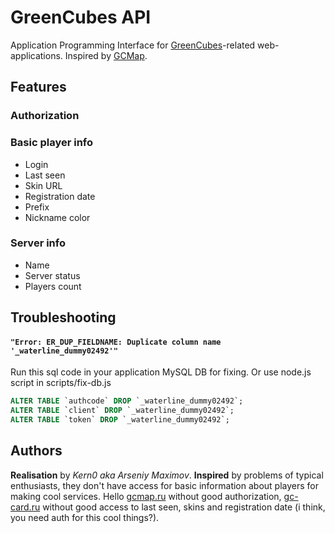 # GreenCubes API

Application Programming Interface for [GreenCubes](http://greencubes.org)-related web-applications. Inspired by [GCMap](http://gcmap.ru).

## Features

### Authorization
### Basic player info
* Login
* Last seen
* Skin URL
* Registration date
* Prefix
* Nickname color

### Server info
* Name
* Server status
* Players count

## Troubleshooting
#### ```"Error: ER_DUP_FIELDNAME: Duplicate column name '_waterline_dummy02492'"```
Run this sql code in your application MySQL DB for fixing. Or use node.js script in scripts/fix-db.js
```SQL
ALTER TABLE `authcode` DROP `_waterline_dummy02492`;
ALTER TABLE `client` DROP `_waterline_dummy02492`;
ALTER TABLE `token` DROP `_waterline_dummy02492`;
```

## Authors
**Realisation** by *Kern0 aka Arseniy Maximov*.
**Inspired** by problems of typical enthusiasts, they don't have access for basic information about players for making cool services. Hello  [gcmap.ru](http://gcmap.ru) without good authorization, [gc-card.ru](http://gc-card.ru) without good access to last seen, skins and registration date (i think, you need auth for this cool things?).
